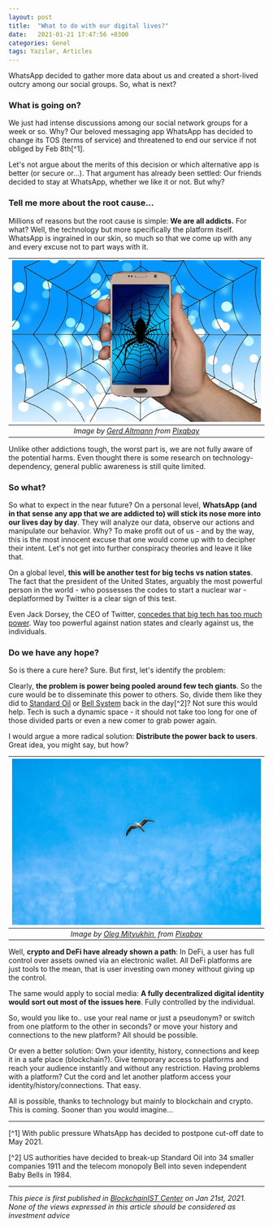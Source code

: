 ```yaml
---
layout: post
title:  "What to do with our digital lives?"
date:   2021-01-21 17:47:56 +0300
categories: Genel
tags: Yazılar, Articles
---
```


WhatsApp decided to gather more data about us and created a short-lived outcry among our social groups. So, what is next?

### What is going on?
We just had intense discussions among our social network groups for a week or so. Why? Our beloved messaging app WhatsApp has decided to change its TOS (terms of service) and threatened to end our service if not obliged by Feb 8th[^1]. 

Let's not argue about the merits of this decision or which alternative app is better (or secure or...). That argument has already been settled: Our friends decided to stay at WhatsApp, whether we like it or not. But why?

### Tell me more about the root cause...

Millions of reasons but the root cause is simple: **We are all addicts.** For what? Well, the technology but more specifically the platform itself. WhatsApp is ingrained in our skin, so much so that we come up with any and every excuse not to part ways with it. 


| ![caught_up](/assets/smartphone-3637029_640.jpg)|
|:--:| 
| *Image by [Gerd Altmann](https://pixabay.com/users/geralt-9301/) from [Pixabay](https://pixabay.com/)*|

Unlike other addictions tough, the worst part is, we are not fully aware of the potential harms. Even thought there is some research on technology-dependency, general public awareness is still quite limited. 

### So what? 

So what to expect in the near future? On a personal level, **WhatsApp (and in that sense any app that we are addicted to) will stick its nose more into our lives day by day**. They will analyze our data, observe our actions and manipulate our behavior.  Why? To make profit out of us - and by the way, this is the most innocent excuse that one would come up with to decipher their intent. Let's not get into further conspiracy theories and leave it like that. 

On a global level, **this will be another test for big techs vs nation states**. The fact that the president of the United States, arguably the most powerful person in the world - who possesses the codes to start a nuclear war - deplatformed by Twitter is a clear sign of this test. 

Even Jack Dorsey, the CEO of Twitter, [concedes that big tech has too much power](https://twitter.com/jack/status/1349510769268850690). Way too powerful against nation states and clearly against us, the individuals. 

### Do we have any hope?
So is there a cure here? Sure. But first, let's identify the problem:

Clearly, **the problem is power being pooled around few tech giants**. So the cure would be to disseminate this power to others. So, divide them like they did to [Standard Oil](https://en.wikipedia.org/wiki/Standard_Oil) or [Bell System](https://en.wikipedia.org/wiki/Breakup_of_the_Bell_System) back in the day[^2]? Not sure this would help. Tech is such a dynamic space - it should not take too long for one of those divided parts or even a new comer to grab power again. 

I would argue a more radical solution: **Distribute the power back to users**. Great idea, you might say, but how?

| ![seagull](/assets/seagull-5386815_640.jpg)|
|:--:| 
| *Image by [Oleg Mityukhin ](https://pixabay.com/users/oleg_mit-16959961/) from [Pixabay](https://pixabay.com/)*|

Well, **crypto and DeFi have already shown a path**: In DeFi, a user has full control over assets owned via an electronic wallet. All DeFi platforms are just tools to the mean, that is user investing own money without giving up the control.  

The same would apply to social media: **A fully decentralized digital identity would sort out most of the issues here**. Fully controlled by the individual. 

So, would you like to.. use your real name or just a pseudonym? or switch from one platform to the other in seconds? or move your history and connections to the new platform? All should be possible. 

Or even a better solution: Own your identity, history, connections and keep it in a safe place (blockchain?). Give temporary access to platforms and reach your audience instantly and without any restriction. Having problems with a platform? Cut the cord and let another platform access your identity/history/connections. That easy. 

All is possible, thanks to technology but mainly to blockchain and crypto. This is coming. Sooner than you would imagine...

---

[^1] With public pressure WhatsApp has decided to postpone cut-off date to May 2021.

[^2] US authorities have decided to break-up Standard Oil into 34 smaller companies 1911 and the telecom monopoly Bell into seven independent Baby Bells in 1984.

---
*This piece is first published in [BlockchainIST Center](https://medium.com/blockchainist-center) on Jan 21st, 2021.*
*None of the views expressed in this article should be considered as investment advice*

